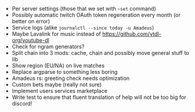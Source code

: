 - Per server settings (those that we set with `~set` command)
- Possibly automatic twitch OAuth token regeneration every month (or better on error)
- Service logs (alike `journalctl --since today -u Amadeus`)
- Maybe Lavalink for music instead of https://github.com/ytdl-org/youtube-dl
- Check for ngram generators?
- Split chain into 3 mods: cache, chain and possibly move general stuff to lib
- Show region (EU/NA) on live matches
- Replace argparse to something less boring
- Amadeus rs: greeting check needs optimization
- Custom bets maybe (really not sure)
- Implement users services marketplace
- Write test to ensure that fluent translation of help will not be too big for discord!

